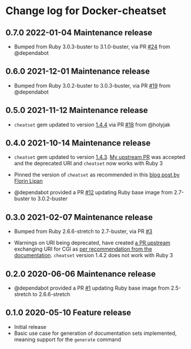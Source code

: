 # Change log for Docker-cheatset

## 0.7.0 2022-01-04 Maintenance release

- Bumped from Ruby 3.0.3-buster to 3.1.0-buster, via PR [#24](https://github.com/jonasbn/docker-cheatset/pull/24) from @dependabot

## 0.6.0 2021-12-01 Maintenance release

- Bumped from Ruby 3.0.2-buster to 3.0.3-buster, via PR [#19](https://github.com/jonasbn/docker-cheatset/pull/19) from @dependabot

## 0.5.0 2021-11-12 Maintenance release

- `cheatset` gem updated to version [1.4.4](https://rubygems.org/gems/cheatset/versions/1.4.4) via PR [#18](https://github.com/jonasbn/docker-cheatset/pull/18) from @holyjak

## 0.4.0 2021-10-14 Maintenance release

- `cheatset` gem updated to version [1.4.3](https://rubygems.org/gems/cheatset/versions/1.4.3). [My upstream PR](https://github.com/Kapeli/cheatset/pull/35) was accepted and the deprecated URI and `cheatset` now works with Ruby 3

- Pinned the version of `cheatset` as recommended in this [blog post by Florin Lipan](https://lipanski.com/posts/dockerfile-ruby-best-practices#3-pin-your-application-dependencies)

- @dependabot provided a PR [#12](https://github.com/jonasbn/docker-cheatset/pull/12) updating Ruby base image from 2.7-buster to 3.0.2-buster

## 0.3.0 2021-02-07 Maintenance release

- Bumped from Ruby 2.6.6-stretch to 2.7-buster, via PR [#3](https://github.com/jonasbn/docker-cheatset/pull/3)

- Warnings on URI being deprecated, have created [a PR upstream](https://github.com/Kapeli/cheatset/pull/35) exchanging URI for CGI as [per recommendation from the documentation](https://rubyapi.org/2.7/o/uri/escape). `cheatset` version 1.4.2 does not work with Ruby 3

## 0.2.0 2020-06-06 Maintenance release

- @dependabot provided a PR [#1](https://github.com/jonasbn/docker-cheatset/pull/1) updating Ruby base image from 2.5-stretch to 2.6.6-stretch

## 0.1.0 2020-05-10 Feature release

- Initial release
- Basic use case for generation of documentation sets implemented, meaning support for the `generate` command
